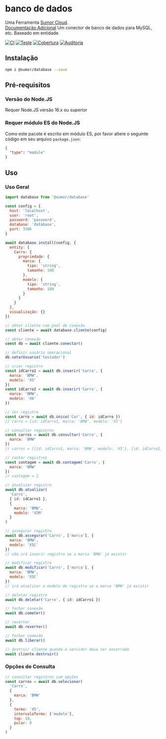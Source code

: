 # banco de dados

Uma Ferramenta [Sumor Cloud](https://sumor.cloud).  
[Documentação Adicional](https://sumor.cloud/database)
Um conector de banco de dados para MySQL, etc. Baseado em entidade.

[![CI](https://github.com/sumor-cloud/database/actions/workflows/ci.yml/badge.svg)](https://github.com/sumor-cloud/database/actions/workflows/ci.yml)
[![Teste](https://github.com/sumor-cloud/database/actions/workflows/ut.yml/badge.svg)](https://github.com/sumor-cloud/database/actions/workflows/ut.yml)
[![Cobertura](https://github.com/sumor-cloud/database/actions/workflows/coverage.yml/badge.svg)](https://github.com/sumor-cloud/database/actions/workflows/coverage.yml)
[![Auditoria](https://github.com/sumor-cloud/database/actions/workflows/audit.yml/badge.svg)](https://github.com/sumor-cloud/database/actions/workflows/audit.yml)

## Instalação

```bash
npm i @sumor/database --save
```

## Pré-requisitos

### Versão do Node.JS

Requer Node.JS versão 16.x ou superior

### Requer módulo ES do Node.JS

Como este pacote é escrito em módulo ES, por favor altere o seguinte código em seu arquivo `package.json`:

```json
{
  "type": "module"
}
```

## Uso

### Uso Geral

```js
import database from '@sumor/database'

const config = {
  host: 'localhost',
  user: 'root',
  password: 'password',
  database: 'database',
  port: 3306
}

await database.install(config, {
  entity: {
    Carro: {
      propriedade: {
        marca: {
          tipo: 'string',
          tamanho: 100
        },
        modelo: {
          tipo: 'string',
          tamanho: 100
        }
      }
    }
  },
  visualização: {}
})

// obter cliente com pool de conexão
const cliente = await database.cliente(config)

// obter conexão
const db = await cliente.conectar()

// definir usuário operacional
db.setarUsuario('testador')

// criar registro
const idCarro1 = await db.inserir('Carro', {
  marca: 'BMW',
  modelo: 'X5'
})
const idCarro2 = await db.inserir('Carro', {
  marca: 'BMW',
  modelo: 'X6'
})

// ler registro
const carro = await db.único('Car', { id: idCarro })
// carro = {id: idCarro1, marca: 'BMW', modelo: 'X5'}

// consultar registros
const carros = await db.consultar('Carro', {
  marca: 'BMW'
})
// carros = [{id: idCarro1, marca: 'BMW', modelo: 'X5'}, {id: idCarro2, marca: 'BMW', modelo: 'X6'}]

// contar registros
const contagem = await db.contagem('Carro', {
  marca: 'BMW'
})
// contagem = 2

// atualizar registro
await db.atualizar(
  'Carro',
  { id: idCarro1 },
  {
    marca: 'BMW',
    modelo: 'X5M'
  }
)

// assegurar registro
await db.assegurar('Carro', ['marca'], {
  marca: 'BMW',
  modelo: 'X5C'
})
// não irá inserir registro se a marca 'BMW' já existir

// modificar registro
await db.modificar('Carro', ['marca'], {
  marca: 'BMW',
  modelo: 'X5C'
})
// irá atualizar o modelo do registro se a marca 'BMW' já existir

// deletar registro
await db.deletar('Carro', { id: idCarro1 })

// fechar conexão
await db.cometer()

// reverter
await db.reverter()

// fechar conexão
await db.liberar()

// destruir cliente quando o servidor deve ser encerrado
await cliente.destruir()
```

### Opções de Consulta

```js
// consultar registros com opções
const carros = await db.selecionar(
  'Carro',
  {
    marca: 'BMW'
  },
  {
    termo: 'X5',
    intervaloTermo: ['modelo'],
    top: 10,
    pular: 0
  }
)
```